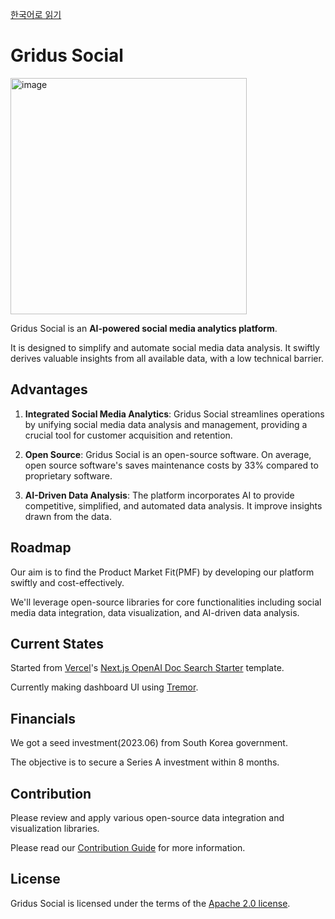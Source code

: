 [한국어로 읽기](README-KR.md)

# Gridus Social
<img width="378" alt="image" src="https://github.com/seodam-hst/gridus/assets/102859746/94d043eb-8d3a-409c-ac8f-a82e250be8e2">

Gridus Social is an **AI-powered social media analytics platform**. 

It is designed to simplify and automate social media data analysis. It swiftly derives valuable insights from all available data, with a low technical barrier.

## Advantages
1. **Integrated Social Media Analytics**: Gridus Social streamlines operations by unifying social media data analysis and management, providing a crucial tool for customer acquisition and retention.

2. **Open Source**: Gridus Social is an open-source software. On average, open source software's saves maintenance costs by 33% compared to proprietary software.

3. **AI-Driven Data Analysis**: The platform incorporates AI to provide competitive, simplified, and automated data analysis. It improve insights drawn from the data.

## Roadmap
Our aim is to find the Product Market Fit(PMF) by developing our platform swiftly and cost-effectively. 

We'll leverage open-source libraries for core functionalities including social media data integration, data visualization, and AI-driven data analysis.

## Current States
Started from [Vercel](https://vercel.com/)'s [Next.js OpenAI Doc Search Starter](https://vercel.com/templates/next.js/nextjs-openai-doc-search-starter) template. 

Currently making dashboard UI using [Tremor](https://www.tremor.so/).

## Financials
We got a seed investment(2023.06) from South Korea government. 

The objective is to secure a Series A investment within 8 months.

## Contribution
Please review and apply various open-source data integration and visualization libraries. 

Please read our [Contribution Guide](CONTRIBUTING.md) for more information.

## License
Gridus Social is licensed under the terms of the [Apache 2.0 license](LICENSE).
